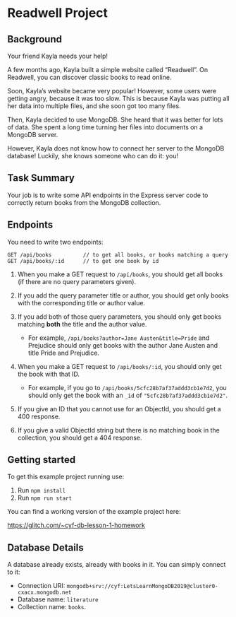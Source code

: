 # Readwell Project

## Background

Your friend Kayla needs your help!

A few months ago, Kayla built a simple website called “Readwell”. On Readwell, you can discover classic books to read online.

Soon, Kayla’s website became very popular! However, some users were getting angry, because it was too slow. This is because Kayla was putting all her data into multiple files, and she soon got too many files.

Then, Kayla decided to use MongoDB. She heard that it was better for lots of data. She spent a long time turning her files into documents on a MongoDB server.

However, Kayla does not know how to connect her server to the MongoDB database! Luckily, she knows someone who can do it: you!

## Task Summary

Your job is to write some API endpoints in the Express server code to correctly return books from the MongoDB collection.

## Endpoints

You need to write two endpoints:

```
GET /api/books          // to get all books, or books matching a query
GET /api/books/:id      // to get one book by id
```

1. When you make a GET request to `/api/books`, you should get all books (if there are no query parameters given).

2. If you add the query parameter title or author, you should get only books with the corresponding title or author value.

3. If you add both of those query parameters, you should only get books matching **both** the title and the author value.

   - For example, `/api/books?author=Jane Austen&title=Pride` and Prejudice should only get books with the author Jane Austen and title Pride and Prejudice.

4. When you make a GET request to `/api/books/:id`, you should only get the book with that ID.

   - For example, if you go to `/api/books/5cfc28b7af37addd3cb1e7d2`, you should only get the book with an `_id` of `"5cfc28b7af37addd3cb1e7d2"`.

5. If you give an ID that you cannot use for an ObjectId, you should get a 400 response.

6. If you give a valid ObjectId string but there is no matching book in the collection, you should get a 404 response.

## Getting started

To get this example project running use:

1. Run `npm install`
2. Run `npm run start`

You can find a working version of the example project here:

https://glitch.com/~cyf-db-lesson-1-homework

## Database Details

A database already exists, already with books in it. You can simply connect to it:

- Connection URI: `mongodb+srv://cyf:LetsLearnMongoDB2019@cluster0-cxacx.mongodb.net`
- Database name: `literature`
- Collection name: `books`.
